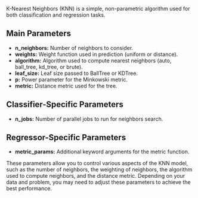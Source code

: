 <!DOCTYPE html>
<html lang="en">
<head>
    <meta charset="UTF-8">
    <meta name="viewport" content="width=device-width, initial-scale=1.0">
</head>
<body>
    <p>
        K-Nearest Neighbors (KNN) is a simple, non-parametric algorithm used for both classification and regression tasks.
    </p>
    <h2>Main Parameters</h2>
    <ul>
        <li><strong>n_neighbors:</strong> Number of neighbors to consider.</li>
        <li><strong>weights:</strong> Weight function used in prediction (uniform or distance).</li>
        <li><strong>algorithm:</strong> Algorithm used to compute nearest neighbors (auto, ball_tree, kd_tree, or brute).</li>
        <li><strong>leaf_size:</strong> Leaf size passed to BallTree or KDTree.</li>
        <li><strong>p:</strong> Power parameter for the Minkowski metric.</li>
        <li><strong>metric:</strong> Distance metric used for the tree.</li>
    </ul>
    <h2>Classifier-Specific Parameters</h2>
    <ul>
        <li><strong>n_jobs:</strong> Number of parallel jobs to run for neighbors search.</li>
    </ul>
    <h2>Regressor-Specific Parameters</h2>
    <ul>
        <li><strong>metric_params:</strong> Additional keyword arguments for the metric function.</li>
    </ul>
    <p>
        These parameters allow you to control various aspects of the KNN model, such as the number of neighbors, the weighting of neighbors, the algorithm used to compute neighbors, and the distance metric. Depending on your data and problem, you may need to adjust these parameters to achieve the best performance.
    </p>
</body>
</html>
